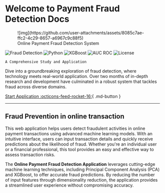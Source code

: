 # Welcome to Payment Fraud Detection Docs 

<figure markdown="span">
    ![img](https://github.com/user-attachments/assets/8085c7ae-ffc2-4c29-8657-a6967c9c88f5)
    <figcaption>Online Payment Fraud Detection System</figcaption>
</figure>

![Fraud Detection](https://img.shields.io/badge/Fraud-Detection-brightgreen?style=for-the-badge)
![Python](https://img.shields.io/badge/Python-3.9+-blue.svg?style=for-the-badge)
![XGBoost](https://img.shields.io/badge/-XGBoost-important?style=for-the-badge)
![AUC ROC](https://img.shields.io/badge/AUC--ROC-0.9556-blue?style=for-the-badge)
![License](https://img.shields.io/github/license/Avdhesh-Varshney/online-payment-fraud-detection-app?style=for-the-badge)

    A Comprehensive Study and Application

Dive into a groundbreaking exploration of fraud detection, where technology meets real-world application. Over two months of in-depth research and development have culminated in a robust system that tackles fraud across diverse domains.

[Start Application :octicons-feed-rocket-16:](https://online-payment-fraud-detector.streamlit.app/){ .md-button }

--- 

## Fraud Prevention in online transaction 

This web application helps users detect fraudulent activities in online payment transactions using advanced machine learning models. With an intuitive interface, users can input transaction details and quickly receive predictions about the likelihood of fraud. Whether you're an individual user or a financial professional, this tool provides an easy and effective way to assess transaction risks.

The **Online Payment Fraud Detection Application** leverages cutting-edge machine learning techniques, including Principal Component Analysis (PCA) and XGBoost, to offer accurate fraud predictions. By reducing the number of input features through dimensionality reduction, the application provides a streamlined user experience without compromising accuracy.
